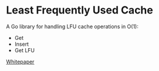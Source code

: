 # Least Frequently Used Cache

A Go library for handling LFU cache operations in O(1):

* Get
* Insert
* Get LFU

[Whitepaper](res/a-constant-algorithm-for-implementing-the-lfu-cache-eviction-scheme.pdf)
